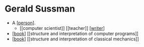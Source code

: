# Gerald Sussman

- A [[person]].
  - [[computer scientist]] [[teacher]] [[writer]]
- [[book]] [[structure and interpretation of computer programs]]
- [[book]] [[structure and interpretation of classical mechanics]]


[//begin]: # "Autogenerated link references for markdown compatibility"
[person]: person "Person"
[writer]: writer "Writer"
[book]: book "Book"
[//end]: # "Autogenerated link references"